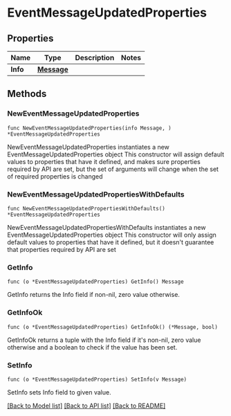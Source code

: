 # EventMessageUpdatedProperties

## Properties

Name | Type | Description | Notes
------------ | ------------- | ------------- | -------------
**Info** | [**Message**](Message.md) |  | 

## Methods

### NewEventMessageUpdatedProperties

`func NewEventMessageUpdatedProperties(info Message, ) *EventMessageUpdatedProperties`

NewEventMessageUpdatedProperties instantiates a new EventMessageUpdatedProperties object
This constructor will assign default values to properties that have it defined,
and makes sure properties required by API are set, but the set of arguments
will change when the set of required properties is changed

### NewEventMessageUpdatedPropertiesWithDefaults

`func NewEventMessageUpdatedPropertiesWithDefaults() *EventMessageUpdatedProperties`

NewEventMessageUpdatedPropertiesWithDefaults instantiates a new EventMessageUpdatedProperties object
This constructor will only assign default values to properties that have it defined,
but it doesn't guarantee that properties required by API are set

### GetInfo

`func (o *EventMessageUpdatedProperties) GetInfo() Message`

GetInfo returns the Info field if non-nil, zero value otherwise.

### GetInfoOk

`func (o *EventMessageUpdatedProperties) GetInfoOk() (*Message, bool)`

GetInfoOk returns a tuple with the Info field if it's non-nil, zero value otherwise
and a boolean to check if the value has been set.

### SetInfo

`func (o *EventMessageUpdatedProperties) SetInfo(v Message)`

SetInfo sets Info field to given value.



[[Back to Model list]](../README.md#documentation-for-models) [[Back to API list]](../README.md#documentation-for-api-endpoints) [[Back to README]](../README.md)


